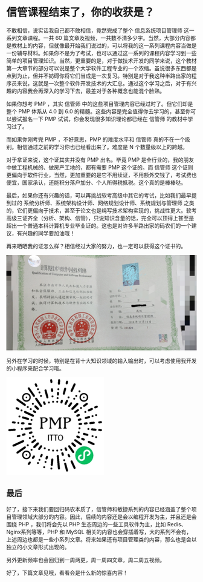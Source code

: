 # 信管课程结束了，你的收获是？

不敢相信，说实话我自己都不敢相信，竟然完成了整个 信息系统项目管理师 这一系列文章课程。一共 60 篇文章及视频，一共数不清多少字。当然，大部分内容都是教材上的内容，但就像最开始我们说过的，可以将我的这一系列课程内容当做是一份辅导材料。如果你不是为了考试，也可以通过这一系列的课程内容学习到一些简单的项目管理知识。当然，更重要的是，对于做技术开发的同学来说，这个教材第一大章节的部分可以说是整个大学软件工程专业的一个浓缩。虽说很多东西都是点到为止，但并不妨碍你将它们当成是一次复习。特别是对于我这种半路出家的程序员来说，这就是一次整个软件开发技术的大汇总。通过这个学习之后，对于有兴趣的内容我会再深入的学习下去，最差对于各种概念也能混个脸熟。

如果你想考 PMP ，其实 信管师 中的这些项目管理内容已经过时了。但它们却是整个 PMP 体系从 4.0 到 6.0 的精髓。这些内容是完全值得你去学习的，甚至你可以尝试报名一下 PMP 试试，你会发现很多知识理论都已经在 信管师 的教材中学习过了。

而如果你刚考完 PMP ，不好意思，PMP 的难度水平和 信管师 真的不在一个级别。相信通过之前的学习你也已经看出来了。难度是 N 个数量级以上的跨越。

对于拿证来说，这个证其实并没有 PMP 出名。毕竟 PMP 是全行业的，我的朋友中做工程机械的、做房产工地的，都有需要 PMP 这个证的。而 信管师 这个证则更偏向于软件行业，当然，更加重要的是它不用续证，不用额外交钱了，考试费也便宜，国家承认，还能积分落户加分、个人所得税抵税。这个真的是棒棒哒。

最后，如果你还有兴趣的话，可以再挑战软考高级中其它的考试，比如我们最早提到过的 系统分析师、系统架构设计师、网络规划设计师、系统规划与管理师 之类的，它们更偏向于技术，甚至于论文也是纯写技术架构实现的，挑战性更大。软考高级三证齐全（分析、架构、信管），只说知识含量的话，完全可以顶得上甚至是超出一个普通本科计算机专业毕业证的。这也是对许多半路出家的码农们的一个建议，有兴趣的同学要加油哦！

再来晒晒我的证怎么样？相信经过大家的努力，也一定可以获得这个证书的。

![141.jpg](141.jpg)

另外在学习的时候，特别是在背十大知识领域的输入输出时，可以考虑使用我开发的小程序来配合学习哦。

![142.jpg](142.jpg)

## 最后

好了，接下来我们要回归码农本质了，信管师和敏捷系列的内容已经涵盖了整个项目管理领域大部分的内容。因此，后续的内容还是会以编程开发为主，并且还是会围绕 PHP ，我们将会先以 PHP 生态周边的一些工具软件为主，比如 Redis、Nginx系列等等，PHP 和 MySQL 相关的内容也会穿插着写，大的系列不会有，上述周边也都是一些小系列文章。将来如果还有项目管理类的内容，那么也是会以独立的小文章形式出现的。

另外更新频率也会回归到一周两更，周一周四文章，周二周五视频。

好了，下篇文章见哦，看看会是什么新的惊喜内容！
